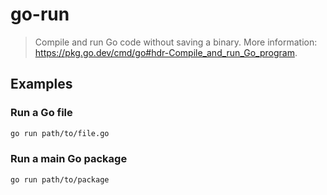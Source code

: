 # go-run

> Compile and run Go code without saving a binary. More information: <https://pkg.go.dev/cmd/go#hdr-Compile_and_run_Go_program>.

## Examples

### Run a Go file

```bash
go run path/to/file.go
```

### Run a main Go package

```bash
go run path/to/package
```
